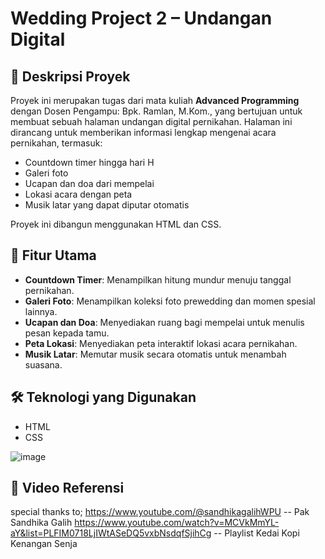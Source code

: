 # Wedding Project 2 – Undangan Digital

## 📌 Deskripsi Proyek

Proyek ini merupakan tugas dari mata kuliah **Advanced Programming** dengan Dosen Pengampu: Bpk. Ramlan, M.Kom., yang bertujuan untuk membuat sebuah halaman undangan digital pernikahan. Halaman ini dirancang untuk memberikan informasi lengkap mengenai acara pernikahan, termasuk:

- Countdown timer hingga hari H
- Galeri foto
- Ucapan dan doa dari mempelai
- Lokasi acara dengan peta
- Musik latar yang dapat diputar otomatis

Proyek ini dibangun menggunakan HTML dan CSS.

## 🔧 Fitur Utama

- **Countdown Timer**: Menampilkan hitung mundur menuju tanggal pernikahan.
- **Galeri Foto**: Menampilkan koleksi foto prewedding dan momen spesial lainnya.
- **Ucapan dan Doa**: Menyediakan ruang bagi mempelai untuk menulis pesan kepada tamu.
- **Peta Lokasi**: Menyediakan peta interaktif lokasi acara pernikahan.
- **Musik Latar**: Memutar musik secara otomatis untuk menambah suasana.

## 🛠️ Teknologi yang Digunakan

- HTML
- CSS

![image](https://github.com/user-attachments/assets/cf1a3139-6541-4329-b83b-74a7e262a73b)

## 🎥 Video Referensi
special thanks to;
https://www.youtube.com/@sandhikagalihWPU -- Pak Sandhika Galih
https://www.youtube.com/watch?v=MCVkMmYL-aY&list=PLFIM0718LjIWtASeDQ5vxbNsdqfSjihCg -- Playlist Kedai Kopi Kenangan Senja
